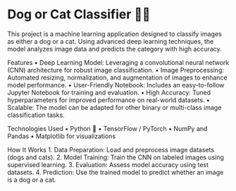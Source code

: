 # Dog or Cat Classifier 🐶🐱
This project is a machine learning application designed to classify images as either a dog or a cat. Using advanced deep learning techniques, the model analyzes image data and predicts the category with high accuracy.

Features
	•	Deep Learning Model: Leveraging a convolutional neural network (CNN) architecture for robust image classification.
	•	Image Preprocessing: Automated resizing, normalization, and augmentation of images to enhance model performance.
	•	User-Friendly Notebook: Includes an easy-to-follow Jupyter Notebook for training and evaluation.
	•	High Accuracy: Tuned hyperparameters for improved performance on real-world datasets.
	•	Scalable: The model can be adapted for other binary or multi-class image classification tasks.

Technologies Used
	•	Python 🐍
	•	TensorFlow / PyTorch 
	•	NumPy and Pandas
	•	Matplotlib for visualizations

How It Works
	1.	Data Preparation: Load and preprocess image datasets (dogs and cats).
	2.	Model Training: Train the CNN on labeled images using supervised learning.
	3.	Evaluation: Assess model accuracy using test datasets.
	4.	Prediction: Use the trained model to predict whether an image is a dog or a cat.
